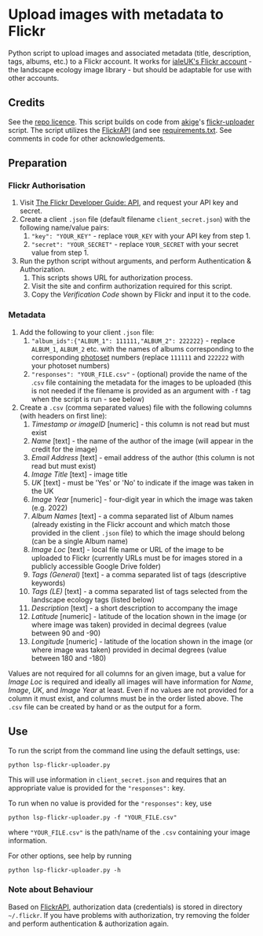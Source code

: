 # Upload images with metadata to Flickr
Python script to upload images and associated metadata (title, description, tags, albums, etc.) to a Flickr account. It works for [ialeUK's Flickr account](https://www.flickr.com/images/96878059@N06/) - the landscape ecology image library - but should be adaptable for use with other accounts.

## Credits
See the [repo licence](LICENSE). This script builds on code from [akige](https://github.com/aikige)'s [flickr-uploader](https://github.com/aikige/flickr-uploader) script. The script utilizes the [FlickrAPI](https://github.com/sybrenstuvel/flickrapi/) (and see [requirements.txt](requirements.txt). See comments in code for other acknowledgements.

## Preparation
### Flickr Authorisation
1. Visit [The Flickr Developer Guide: API](https://www.flickr.com/services/developer/api/), and request your API key and secret.
2. Create a client `.json` file (default filename `client_secret.json`) with the following name/value pairs:
    1. `"key": "YOUR_KEY"` - replace `YOUR_KEY` with your API key from step 1.  
    2. `"secret": "YOUR_SECRET"` - replace  `YOUR_SECRET` with your secret value from step 1.
3. Run the python script without arguments, and perform Authentication & Authorization.
    1. This scripts shows URL for authorization process.
    2. Visit the site and confirm authorization required for this script.
    3. Copy the *Verification Code* shown by Flickr and input it to the code.

### Metadata
1. Add the following to your client `.json` file:
    1. `"album_ids":{"ALBUM_1": 111111,"ALBUM_2": 222222}` - replace `ALBUM_1`, `ALBUM_2` etc. with the names of albums corresponding to the corresponding [photoset](https://www.flickr.com/help/forum/en-us/72157675237678471/) numbers (replace  `111111` and `222222` with your photoset numbers)
    2. `"responses": "YOUR_FILE.csv"` - (optional) provide the name of the .`csv` file containing the metadata for the images to be uploaded (this is not needed if the filename is provided as an argument with `-f` tag when the script is run - see below)
1. Create a `.csv` (comma separated values) file with the following columns (with headers on first line):
    1. _Timestamp or imageID_ [numeric] - this column is not read but must exist
    2. _Name_ [text] - the name of the author of the image (will appear in the credit for the image)
    3. _Email Address_ [text] - email address of the author (this column is not read but must exist)
    4. _Image Title_ [text] - image title
    5. _UK_ [text] - must be 'Yes' or 'No' to indicate if the image was taken in the UK
    6. _Image Year_ [numeric] - four-digit year in which the image was taken (e.g. 2022)
    7. _Album Names_ [text] - a comma separated list of Album names (already existing in the Flickr account and which match those provided in the client `.json` file) to which the image should belong (can be a single Album name)
    8. _Image Loc_ [text] - local file name or URL of the image to be uploaded to Flickr (currently URLs must be for images stored in a publicly accessible Google Drive folder)
    9. _Tags (General)_ [text] - a comma separated list of tags (descriptive keywords)
    10. _Tags (LE)_ [text] - a comma separated list of tags selected from the landscape ecology tags (listed below)
    11. _Description_ [text] - a short description to accompany the image
    12. _Latitude_ [numeric] - latitude of the location shown in the image (or where image was taken) provided in decimal degrees (value between 90 and -90)
    13. _Longitude_ [numeric] - latitude of the location shown in the image (or where image was taken) provided in decimal degrees (value between 180 and -180)

Values are not required for all columns for an given image, but a value for _Image Loc_ is required and ideally all images will have information for _Name_, _Image_, _UK_, and _Image Year_ at least. Even if no values are not provided for a column it must exist, and columns must be in the order listed above. The `.csv` file can be created by hand or as the output for a form.

## Use
To run the script from the command line using the default settings, use:
```
python lsp-flickr-uploader.py
```
This will use information in `client_secret.json` and requires that an appropriate value is provided for the `"responses":` key.

To run when no value is provided for the `"responses":` key, use
```
python lsp-flickr-uploader.py -f "YOUR_FILE.csv"
```
where `"YOUR_FILE.csv"` is the path/name of the `.csv` containing your image information.

For other options, see help by running
```
python lsp-flickr-uploader.py -h
```

### Note about Behaviour
Based on [FlickrAPI](https://github.com/sybrenstuvel/flickrapi/), authorization data (credentials) is stored in directory `~/.flickr`. If you have problems with authorization, try removing the folder and perform authentication & authorization again.

